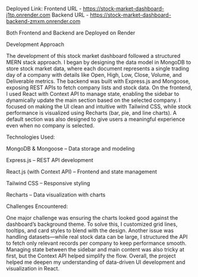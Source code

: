 Deployed Link: Frontend URL - https://stock-market-dashboard-j1tp.onrender.com
                Backend URL - https://stock-market-dashboard-backend-zmxm.onrender.com

Both Frontend and Backend are Deployed on Render                


Development Approach

The development of this stock market dashboard followed a structured MERN stack approach.
I began by designing the data model in MongoDB to store stock market data, where each document represents a single trading day of a company with details like Open, High, Low, Close, Volume, and Deliverable metrics.
The backend was built with Express.js and Mongoose, exposing REST APIs to fetch company lists and stock data. On the frontend, I used React with Context API to manage state, enabling the sidebar to dynamically update the main section based on the selected company.
I focused on making the UI clean and intuitive with Tailwind CSS, while stock performance is visualized using Recharts (bar, pie, and line charts). A default section was also designed to give users a meaningful experience even when no company is selected.

Technologies Used:

MongoDB & Mongoose – Data storage and modeling

Express.js – REST API development

React.js (with Context API) – Frontend and state management

Tailwind CSS – Responsive styling

Recharts – Data visualization with charts

Challenges Encountered:

One major challenge was ensuring the charts looked good against the dashboard’s background theme.
To solve this, I customized grid lines, tooltips, and card styles to blend with the design. Another issue was handling datasets—while real stock data can be large, I structured the API to fetch only relevant records per company to keep performance smooth.
Managing state between the sidebar and main content was also tricky at first, but the Context API helped simplify the flow. Overall, the project helped me deepen my understanding of data-driven UI development and visualization in React.



